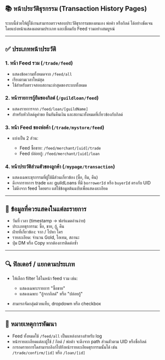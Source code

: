 ## 📚 หน้าประวัติธุรกรรม (Transaction History Pages)

ระบบนี้ช่วยให้ผู้ใช้งานสามารถตรวจสอบประวัติธุรกรรมของตนเอง พ่อค้า หรือกิลด์ ได้อย่างชัดเจน โดยแบ่งหน้าแสดงผลตามประเภท และเชื่อมกับ Feed รวมอย่างสมบูรณ์

---

## ✅ ประเภทหน้าประวัติ

### 1. หน้า Feed รวม (`/trade/feed`)

* แสดงข้อความทั้งหมดจาก `/feed/all`
* เรียงตามเวลาใหม่สุด
* ใช้สำหรับตรวจสอบสถานะล่าสุดของระบบทั้งหมด

### 2. หน้ารายการกู้ยืมของกิลด์ (`/guildloan/feed`)

* แสดงรายการจาก `/feed/loan/[guildName]`
* สำหรับหัวกิลด์ดูคำขอ ยืนยันคืนเงิน และสถานะทั้งหมดที่เกี่ยวข้องกับกิลด์

### 3. หน้า Feed ของพ่อค้า (`/trade/mystore/feed`)

* แบ่งเป็น 2 ส่วน:

  * Feed ซื้อขาย: `/feed/merchant/[uid]/trade`
  * Feed ปล่อยกู้: `/feed/merchant/[uid]/loan`

### 4. หน้าประวัติส่วนตัวของลูกค้า (`/mypage/transaction`)

* แสดงเฉพาะธุรกรรมที่ผู้ใช้มีส่วนเกี่ยวข้อง (ซื้อ, ยืม, คืน)
* ดึงจากรายการ trade และ guildLoans ที่มี `borrowerId` หรือ `buyerId` ตรงกับ UID
* ไม่ดึงจาก feed โดยตรง แต่ใช้ข้อมูลต้นฉบับเพื่อแสดงละเอียด

---

## 📌 ข้อมูลที่ควรแสดงในแต่ละรายการ

* วันที่ เวลา (timestamp → ฟอร์แมตอ่านง่าย)
* ประเภทธุรกรรม: ซื้อ, ขาย, กู้, คืน
* ฝ่ายที่เกี่ยวข้อง: จาก / ไปหา ใคร
* รายละเอียด: จำนวน Gold, ไอเทม, สถานะ
* ปุ่ม DM หรือ Copy หากต้องการติดต่อซ้ำ

---

## 🔍 ฟิลเตอร์ / แยกตามประเภท

* ให้เลือก filter ได้ในหน้า feed รวม เช่น:

  * แสดงเฉพาะรายการ "ซื้อขาย"
  * แสดงเฉพาะ "กู้จากกิลด์" หรือ "ปล่อยกู้"
* สามารถจัดกลุ่มด้วยแท็บ, dropdown หรือ checkbox

---

## 🧠 หมายเหตุการพัฒนา

* Feed ทั้งหมดใช้ `/feed/all` เป็นแหล่งกลางสำหรับ log
* หน้ารายละเอียดแต่ละผู้ใช้ / กิลด์ / พ่อค้า จะดึงจาก path ส่วนตัวตาม UID หรือชื่อกิลด์
* การกดรายการใดสามารถลิงก์ไปยังหน้ารายละเอียดธุรกรรมนั้นได้ เช่น `/trade/confirm/[id]` หรือ `/loan/[id]`
